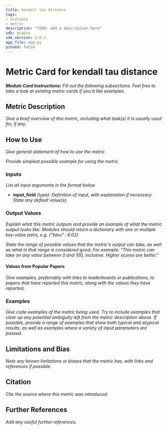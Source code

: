 ```yaml
---
title: kendall tau distance
tags:
- evaluate
- metric
description: "TODO: add a description here"
sdk: gradio
sdk_version: 3.0.2
app_file: app.py
pinned: false
---
```


# Metric Card for kendall tau distance

***Module Card Instructions:*** *Fill out the following subsections. Feel free to take a look at existing metric cards if you'd like examples.*

## Metric Description
*Give a brief overview of this metric, including what task(s) it is usually used for, if any.*

## How to Use
*Give general statement of how to use the metric*

*Provide simplest possible example for using the metric*

### Inputs
*List all input arguments in the format below*
- **input_field** *(type): Definition of input, with explanation if necessary. State any default value(s).*

### Output Values

*Explain what this metric outputs and provide an example of what the metric output looks like. Modules should return a dictionary with one or multiple key-value pairs, e.g. {"bleu" : 6.02}*

*State the range of possible values that the metric's output can take, as well as what in that range is considered good. For example: "This metric can take on any value between 0 and 100, inclusive. Higher scores are better."*

#### Values from Popular Papers
*Give examples, preferrably with links to leaderboards or publications, to papers that have reported this metric, along with the values they have reported.*

### Examples
*Give code examples of the metric being used. Try to include examples that clear up any potential ambiguity left from the metric description above. If possible, provide a range of examples that show both typical and atypical results, as well as examples where a variety of input parameters are passed.*

## Limitations and Bias
*Note any known limitations or biases that the metric has, with links and references if possible.*

## Citation
*Cite the source where this metric was introduced.*

## Further References
*Add any useful further references.*
